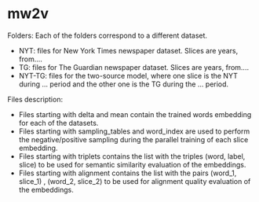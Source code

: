 # mw2v

Folders:
Each of the folders correspond to a different dataset. 
* NYT: files for New York Times newspaper dataset. Slices are years, from.... 
* TG: files for The Guardian newspaper dataset. Slices are years, from....
* NYT-TG: files for the two-source model, where one slice is the NYT during ... period and the other one is the TG during the ... period.

Files description:
* Files starting with delta and mean contain the trained words embedding for each of the datasets.
* Files starting with sampling_tables and word_index are used to perform the negative/positive sampling during the parallel training of each slice embedding. 
* Files starting with triplets contains the list with the triples (word, label, slice) to be used for semantic similarity evaluation of the embeddings. 
* Files starting with alignment contains the list with the pairs (word_1, slice_1) , (word_2, slice_2) to be used for alignment quality evaluation of the embeddings. 

